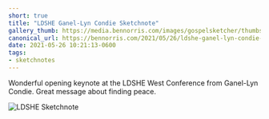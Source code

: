 ```yaml
---
short: true
title: "LDSHE Ganel-Lyn Condie Sketchnote"
gallery_thumb: https://media.bennorris.com/images/gospelsketcher/thumbs/may-21-ldshe-condie.jpg
canonical_url: https://bennorris.com/2021/05/26/ldshe-ganel-lyn-condie-sketchnote
date: 2021-05-26 10:21:13-0600
tags:
- sketchnotes
---
```


Wonderful opening keynote at the LDSHE West Conference from Ganel-Lyn Condie. Great message about finding peace.

![LDSHE Sketchnote](https://media.bennorris.com/images/gospelsketcher/ldshe/2021/may-21-ldshe-condie.jpg)
